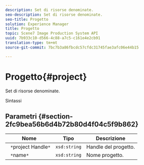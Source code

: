 ```yaml
---
description: Set di risorse denominate.
seo-description: Set di risorse denominate.
seo-title: Progetto
solution: Experience Manager
title: Progetto
topic: Scene7 Image Production System API
uuid: 7b933c10-d566-4c88-a7c5-c161e4e2cb91
translation-type: tm+mt
source-git-commit: 7bc7b3a86fbcdc57cfdc31745fae3afc06e44b15

---
```



# Progetto{#project}

Set di risorse denominate.

Sintassi

## Parametri {#section-2fc9bea56b6d4b72b80d4f04c5f9b862}

| Nome | Tipo | Descrizione |
|---|---|---|
| ` *`project Handle`*` | `xsd:string` | Handle del progetto. |
| ` *`name`*` | `xsd:string` | Nome progetto. |

